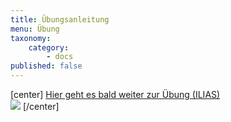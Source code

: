 ```yaml
---
title: Übungsanleitung
menu: Übung
taxonomy:
    category:
        - docs
published: false
---
```

[center]
[Hier geht es bald weiter zur Übung (ILIAS)<br> ![](/images/exercise.png)](https://www.opengeoedu.de/)
[/center]
